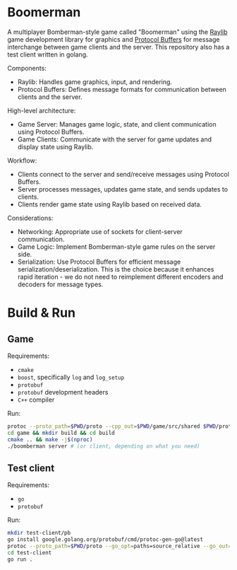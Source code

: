 # Boomerman

A multiplayer Bomberman-style game called "Boomerman" using the [Raylib](https://www.raylib.com/) game development library for graphics and [Protocol Buffers](https://protobuf.dev/) for message interchange between game clients and the server. This repository also has a test client written in golang.

Components:
- Raylib: Handles game graphics, input, and rendering.
- Protocol Buffers: Defines message formats for communication between clients and the server.

High-level architecture:
- Game Server: Manages game logic, state, and client communication using Protocol Buffers.
- Game Clients: Communicate with the server for game updates and display state using Raylib.

Workflow:
- Clients connect to the server and send/receive messages using Protocol Buffers.
- Server processes messages, updates game state, and sends updates to clients.
- Clients render game state using Raylib based on received data.

Considerations:
- Networking: Appropriate use of sockets for client-server communication.
- Game Logic: Implement Bomberman-style game rules on the server side.
- Serialization: Use Protocol Buffers for efficient message serialization/deserialization. This is the choice because it enhances rapid iteration - we do not need to reimplement different encoders and decoders for message types.

# Build & Run

## Game

Requirements:
- `cmake`
- `boost`, specifically `log` and `log_setup`
- `protobuf`
- `protobuf` development headers
- `C++` compiler

Run:

```bash
protoc --proto_path=$PWD/proto --cpp_out=$PWD/game/src/shared $PWD/proto/messages.proto
cd game && mkdir build && cd build
cmake .. && make -j$(nproc)
./boomberman server # (or client, depending on what you need)
```

## Test client

Requirements:
- `go`
- `protobuf`

Run:
```bash
mkdir test-client/pb
go install google.golang.org/protobuf/cmd/protoc-gen-go@latest
protoc --proto_path=$PWD/proto --go_opt=paths=source_relative --go_out=$PWD/test-client/pb $PWD/proto/messages.proto
cd test-client
go run .
```
